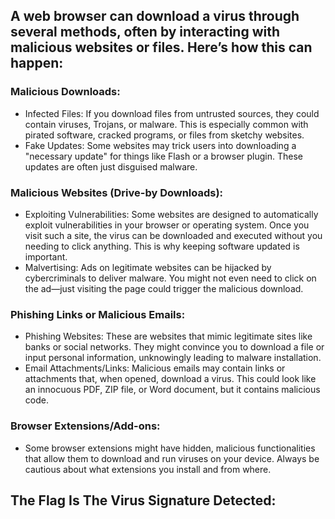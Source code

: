 ## A web browser can download a virus through several methods, often by interacting with malicious websites or files. Here’s how this can happen:

### Malicious Downloads:

  * Infected Files: If you download files from untrusted sources, they could contain viruses, Trojans, or malware. This is especially common with pirated software, cracked programs, or files from sketchy websites.
  * Fake Updates: Some websites may trick users into downloading a "necessary update" for things like Flash or a browser plugin. These updates are often just disguised malware.

### Malicious Websites (Drive-by Downloads):

  * Exploiting Vulnerabilities: Some websites are designed to automatically exploit vulnerabilities in your browser or operating system. Once you visit such a site, the virus can be downloaded and executed without you needing to click anything. This is why keeping software updated is important.
  * Malvertising: Ads on legitimate websites can be hijacked by cybercriminals to deliver malware. You might not even need to click on the ad—just visiting the page could trigger the malicious download.

### Phishing Links or Malicious Emails:

  * Phishing Websites: These are websites that mimic legitimate sites like banks or social networks. They might convince you to download a file or input personal information, unknowingly leading to malware installation.
  * Email Attachments/Links: Malicious emails may contain links or attachments that, when opened, download a virus. This could look like an innocuous PDF, ZIP file, or Word document, but it contains malicious code.

### Browser Extensions/Add-ons:

  * Some browser extensions might have hidden, malicious functionalities that allow them to download and run viruses on your device. Always be cautious about what extensions you install and from where.

## The Flag Is The Virus Signature Detected:
